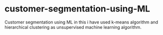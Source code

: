 # customer-segmentation-using-ML
Customer segmentation using ML in this i have used k-means algorithm and hierarchical clustering as unsupervised machine learning algorithm.
